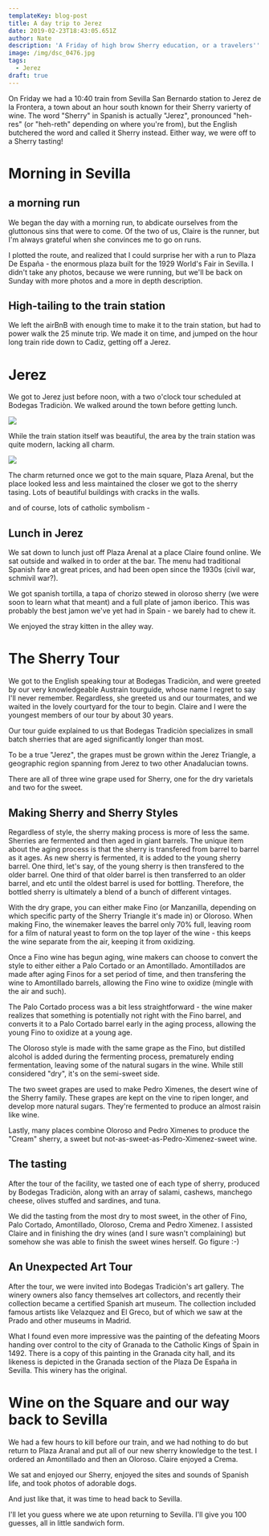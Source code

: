 ```yaml
---
templateKey: blog-post
title: A day trip to Jerez
date: 2019-02-23T18:43:05.651Z
author: Nate
description: 'A Friday of high brow Sherry education, or a travelers'' excuse to day drink'
image: /img/dsc_0476.jpg
tags:
  - Jerez
draft: true
---
```

On Friday we had a 10:40 train from Sevilla San Bernardo station to Jerez de la Frontera, a town about an hour south known for their Sherry varierty of wine. The word "Sherry" in Spanish is actually "Jerez", pronounced "heh-res" (or "heh-reth" depending on where you're from), but the English butchered the word and called it Sherry instead. Either way, we were off to a Sherry tasting!

[](img/sevilla/jerezToSevilla.gif)

# Morning in Sevilla

## a morning run

We began the day with a morning run, to abdicate ourselves from the gluttonous sins that were to come. Of the two of us, Claire is the runner, but I'm always grateful when she convinces me to go on runs. 

I plotted the route, and realized that I could surprise her with a run to Plaza De España - the enormous plaza built for the 1929 World's Fair in Sevilla. I didn't take any photos, because we were running, but we'll be back on Sunday with more photos and a more in depth description. 

## High-tailing to the train station

We left the airBnB with enough time to make it to the train station, but had to power walk the 25 minute trip. We made it on time, and jumped on the hour long train ride down to Cadiz, getting off a Jerez.

# Jerez

We got to Jerez just before noon, with a two o'clock tour scheduled at Bodegas Tradiciòn. We walked around the town before getting lunch. 

![](/img/sevilla/trainStation.jpg)

While the train station itself was beautiful, the area by the train station was quite modern, lacking all charm. 

![](/img/sevilla/walkingAroundUgly.jpg)

The charm returned once we got to the main square, Plaza Arenal, but the place looked less and less maintained the closer we got to the sherry tasing. Lots of beautiful buildings with cracks in the walls. 

[](img/sevilla/walkingAroundCathedral.jpg)
[](img/sevilla/walkingAroundChurch.jpg)
[](img/sevilla/walkingAroundWhitePlaza.jpg)

and of course, lots of catholic symbolism - 
[](img/sevilla/walkingAroundMary.jpg)

## Lunch in Jerez

We sat down to lunch just off Plaza Arenal at a place Claire found online. We sat outside and walked in to order at the bar. The menu had traditional Spanish fare at great prices, and had been open since the 1930s (civil war, schmivil war?). 

We got spanish tortilla, a tapa of chorizo stewed in oloroso sherry (we were soon to learn what that meant) and a full plate of jamon iberico. This was probably the best jamon we've yet had in Spain - we barely had to chew it. 

[](img/sevilla/lunchBravas.jpg)
[](img/sevilla/lunchJamon.jpg)
[](img/sevilla/lunchMeat.jpg)

We enjoyed the stray kitten in the alley way.
[](img/sevilla/lunchKitty.jpg)

# The Sherry Tour

We got to the English speaking tour at Bodegas Tradiciòn, and were greeted by our very knowledgeable Austrain tourguide, whose name I regret to say I'll never remember. Regardless, she greeted us and our tourmates, and we waited in the lovely courtyard for the tour to begin. Claire and I were the youngest members of our tour by about 30 years. 

[](img/sevilla/tourPlaza.jpg)

Our tour guide explained to us that Bodegas Tradiciòn specializes in small batch sherries that are aged significantly longer than most. 

[](img/sevilla/tourBodegasTadicion.jpg)

To be a true "Jerez", the grapes must be grown within the Jerez Triangle, a geographic region spanning from Jerez to two other Anadalucian towns. 

[](img/sevilla/sherryTiangle.jpg)

There are all of three wine grape used for Sherry, one for the dry varietals and two for the sweet. 


## Making Sherry and Sherry Styles

Regardless of style, the sherry making process is more of less the same. Sherries are fermented and then aged in giant barrels. The unique item about the aging process is that the sherry is transfered from barrel to barrel as it ages. As new sherry is fermented, it is added to the young sherry barrel. One third, let's say, of the young sherry is then transfered to the older barrel. One third of that older barrel is then transferred to an older barrel, and etc until the oldest barrel is used for bottling. Therefore, the bottled sherry is ultimately a blend of a bunch of different vintages. 

With the dry grape, you can either make Fino (or Manzanilla, depending on which specific party of the Sherry Triangle it's made in) or Oloroso. When making Fino, the winemaker leaves the barrel only 70% full, leaving room for a film of natural yeast to form on the top layer of the wine - this keeps the wine separate from the air, keeping it from oxidizing. 

Once a Fino wine has begun aging, wine makers can choose to convert the style to either either a Palo Cortado or an Amontillado. Amontillados are made after aging Finos for a set period of time, and then transfering the wine to Amontillado barrels, allowing the Fino wine to oxidize (mingle with the air and such). 

The Palo Cortado process was a bit less straightforward - the wine maker realizes that something is potentially not right with the Fino barrel, and converts it to a Palo Cortado barrel early in the aging process, allowing the young Fino to oxidize at a young age. 


The Oloroso style is made with the same grape as the Fino, but distilled alcohol is added during the fermenting process, prematurely ending fermentation, leaving some of the natural sugars in the wine. While still considered "dry", it's on the semi-sweet side. 


The two sweet grapes are used to make Pedro Ximenes, the desert wine of the Sherry family. These grapes are kept on the vine to ripen longer, and develop more natural sugars. They're fermented to produce an almost raisin like wine. 


Lastly, many places combine Oloroso and Pedro Ximenes to produce the "Cream" sherry, a sweet but not-as-sweet-as-Pedro-Ximenez-sweet wine. 

## The tasting 
After the tour of the facility, we tasted one of each type of sherry, produced by Bodegas Tradiciòn, along with an array of salami, cashews, manchego cheese, olives stuffed and sardines, and tuna.

[](img/sevilla/tourTasting.jpg)

We did the tasting from the most dry to most sweet, in the other of Fino, Palo Cortado, Amontillado, Oloroso, Crema and Pedro Ximenez. I assisted Claire and in finishing the dry wines (and I sure wasn't complaining) but somehow she was able to finish the sweet wines herself. Go figure :-) 

[](img/sevilla/tourWineCloseup.jpg)

## An Unexpected Art Tour
After the tour, we were invited into Bodegas Tradiciòn's art gallery. The winery owners also fancy themselves art collectors, and recently their collection became a certified Spanish art museum. The collection included famous artists like Velazquez and El Greco, but of which we saw at the Prado and other museums in Madrid. 

[](img/sevilla/tourArtVelasquez.jpg)
[](img/sevilla/tourArtElGreco.jpg)

What I found even more impressive was the painting of the defeating Moors handing over control to the city of Granada to the Catholic Kings of Spain in 1492. There is a copy of this painting in the Granada city hall, and its likeness is depicted in the Granada section of the Plaza De España in Sevilla. This winery has the original. 
[](img/sevilla/tourArtGranada.jpg)

# Wine on the Square and our way back to Sevilla

We had a few hours to kill before our train, and we had nothing to do but return to Plaza Aranal and put all of our new sherry knowledge to the test. 
I ordered an Amontillado and then an Oloroso. Claire enjoyed a Crema. 

[](img/sevilla/sherryOnSquare.jpg)
[](img/sevilla/sherryOnSquare2.jpg)

We sat and enjoyed our Sherry, enjoyed the sites and sounds of Spanish life, and took photos of adorable dogs. 

[](img/sevilla/plazaFountain.jpg)
[](img/sevilla/squareDoggo.jpg)

And just like that, it was time to head back to Sevilla. 

[](img/sevilla/renfeBack.jpg)
[](img/sevilla/renfeSunset.jpg)

I'll let you guess where we ate upon returning to Sevilla. I'll give you 100 guesses, all in little sandwich form. 

